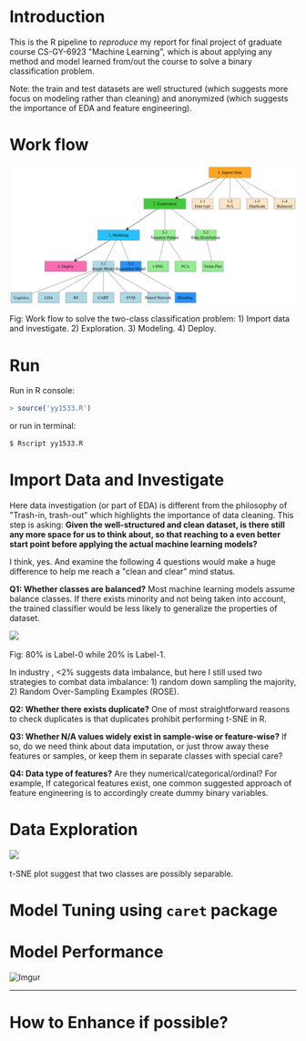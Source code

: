 
# Introduction

This is the R pipeline to *reproduce* my report for final project of graduate course CS-GY-6923 "Machine Learning", which is about applying any method and model learned from/out the course to solve a binary classification problem.

Note: the train and test datasets are well structured (which suggests more focus on modeling rather than cleaning) and anonymized (which suggests the importance of EDA and feature engineering).

# Work flow

![](https://raw.githubusercontent.com/Puriney/ML_Proj/master/fig/pipeline.png)

Fig: Work flow to solve the two-class classification problem: 1) Import data and investigate. 2) Exploration. 3) Modeling. 4) Deploy.

# Run

Run in R console:

```r
> source('yy1533.R')
```

or run in terminal:

```bash
$ Rscript yy1533.R
```


# Import Data and Investigate

Here data investigation (or part of EDA) is different from the philosophy of "Trash-in, trash-out" which highlights the importance of data cleaning. This step is asking: **Given the well-structured and clean dataset, is there still any more space for us to think about, so that reaching to a even better start point before applying the actual machine learning models?**

I think, yes. And examine the following 4 questions would make a huge difference to help me reach a "clean and clear" mind status.

**Q1: Whether classes are balanced?** Most machine learning models assume balance classes. If there exists minority and not being taken into account, the trained classifier would be less likely to generalize the properties of dataset.

![](http://i.imgur.com/wEr60RH.png)

Fig: 80% is Label-0 while 20% is Label-1.

In industry , <2% suggests data imbalance, but here I still used two strategies to combat data imbalance: 1) random down sampling the majority, 2) Random Over-Sampling Examples (ROSE).

**Q2: Whether there exists duplicate?** One of most straightforward reasons to check duplicates is that duplicates prohibit performing t-SNE in R.

**Q3: Whether N/A values widely exist in sample-wise or feature-wise?** If so, do we need think about data imputation, or just throw away these features or samples, or keep them in separate classes with special care?

**Q4: Data type of features?** Are they numerical/categorical/ordinal? For example, If categorical features exist, one common suggested approach of feature engineering is to accordingly create dummy binary variables.

# Data Exploration


![](http://i.imgur.com/Gr1giVh.png)

t-SNE plot suggest that two classes are possibly separable.

# Model Tuning using `caret` package

# Model Performance

![Imgur](http://i.imgur.com/0gDiXzZ.png)

---

# How to Enhance if possible?
